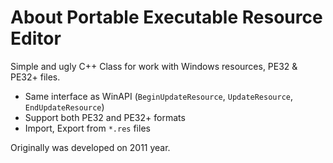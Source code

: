 # About Portable Executable Resource Editor

Simple and ugly C++ Class for work with Windows resources, PE32 & PE32+ files.

- Same interface as WinAPI (`BeginUpdateResource`, `UpdateResource`, `EndUpdateResource`)
- Support both PE32 and PE32+ formats
- Import, Export from `*.res` files

Originally was developed on 2011 year.
